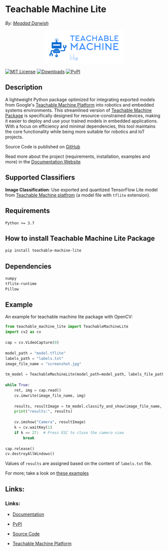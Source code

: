 # Teachable Machine Lite
_By: [Meqdad Darwish](https://github.com/MeqdadDev)_

<p align="center">
<picture>
  <img alt="Teachable Machine Lite Package Logo" src="logo.png" width="50%" height="50%" >
</picture>
</p>

[![MIT License](https://img.shields.io/badge/License-MIT-green.svg)](https://choosealicense.com/licenses/mit/)
[![Downloads](https://static.pepy.tech/badge/teachable-machine-lite)](https://pepy.tech/project/teachable-machine-lite)
[![PyPI](https://img.shields.io/pypi/v/teachable-machine-lite)](https://pypi.org/project/teachable-machine-lite/)

## Description

A lightweight Python package optimized for integrating exported models from Google's [Teachable Machine Platform](https://teachablemachine.withgoogle.com/) into robotics and embedded systems environments. This streamlined version of [Teachable Machine Package](https://github.com/MeqdadDev/teachable-machine) is specifically designed for resource-constrained devices, making it easier to deploy and use your trained models in embedded applications. With a focus on efficiency and minimal dependencies, this tool maintains the core functionality while being more suitable for robotics and IoT projects.

Source Code is published on [GitHub](https://github.com/MeqdadDev/teachable-machine-lite/)

Read more about the project (requirements, installation, examples and more) in the [Documentation Website](https://meqdaddev.github.io/teachable-machine-lite/) 

## Supported Classifiers

**Image Classification**: Use exported and quantized TensorFlow Lite model from [Teachable Machine platfrom](https://teachablemachine.withgoogle.com/) (a model file with `tflite` extension).


## Requirements

```
Python >= 3.7
```

## How to install Teachable Machine Lite Package

```bash
pip install teachable-machine-lite
```

## Dependencies

```bash
numpy
tflite-runtime
Pillow
```

## Example

An example for teachable machine lite package with OpenCV:

```python
from teachable_machine_lite import TeachableMachineLite
import cv2 as cv

cap = cv.VideoCapture(0)

model_path = "model.tflite"
labels_path = "labels.txt"
image_file_name = "screenshot.jpg"

tm_model = TeachableMachineLite(model_path=model_path, labels_file_path=labels_path)

while True:
    ret, img = cap.read()
    cv.imwrite(image_file_name, img)

    results, resultImage = tm_model.classify_and_show(image_file_name, convert_to_bgr=True)
    print("results:", results)

    cv.imshow("Camera", resultImage)
    k = cv.waitKey(1)
    if k == 27:  # Press ESC to close the camera view
        break

cap.release()
cv.destroyAllWindows()
```
Values of `results` are assigned based on the content of `labels.txt` file.

For more; take a look on [these examples](https://meqdaddev.github.io/teachable-machine-lite/codeExamples/)

## Links:

### Links:

- [Documentation](https://meqdaddev.github.io/teachable-machine-lite)

- [PyPI](https://pypi.org/project/teachable-machine-lite/)

- [Source Code](https://github.com/MeqdadDev/teachable-machine-lite)

- [Teachable Machine Platform](https://teachablemachine.withgoogle.com/)